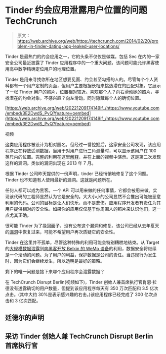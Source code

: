 # Tinder 约会应用泄露用户位置的问题 TechCrunch

> 原文：<https://web.archive.org/web/https://techcrunch.com/2014/02/20/problem-in-tinder-dating-app-leaked-user-locations/>

Tinder 是最热门的约会应用之一，它的头条不仅仅是做媒。包括 Sec 在内的一家安全公司最近披露了 Tinder 应用程序中的一个重大问题，该问题可能允许黑客使用高中数学精确定位用户的地理位置。

Tinder 是用来寻找你所在地区想要见面、约会甚至勾搭的人的。尽管每个个人资料都有一个用户定制的页面，但用户主要根据长相来挑选潜在的匹配对象。它展示了一张 Tinder 用户的照片，位置相对较近。喜欢那个人？向右滑动她的照片，寻找潜在的约会对象。不感兴趣？向左滑动。同时隐藏每个人的确切位置。

[https://web.archive.org/web/20221209174149if_/https://www.youtube.com/embed/3E2DwdS_PvQ?feature=oembed](https://web.archive.org/web/20221209174149if_/https://www.youtube.com/embed/3E2DwdS_PvQ?feature=oembed)

视频

这类应用程序被设计为相对匿名，但经过一番挖掘后，这家安全公司发现，该应用程序正在释放遥测数据，当用于对用户进行三角测量时，可以显示该用户在 100 英尺内的位置。完整的利用在这里[解释](https://web.archive.org/web/20221209174149/http://blog.includesecurity.com/2014/02/how-i-was-able-to-track-location-of-any.html)，并在上面的视频中演示。这是第二次发现这样的漏洞。类似的漏洞出现在 2013 年 7 月。

根据 Tinder 公司昨天提供的一份声明，tinder 已经悄悄地修复了这个问题。Tinder 也不知道有人使用最新的漏洞。这就是问题所在。

任何人都可以成为黑客。一个 API 可以用来做的任何事情，它都会被用来做。实现该代码的工程师显然认为它是安全的。大大小小的公司显然不会推出可能被恶意利用的代码。公司的目标是让人们快乐，而不是悲伤。应用程序开发者有责任为其用户提供相对的安全性。如果你的应用仅仅基于你周围人的照片来认识他们，这一点尤其正确。

很可能 Tinder 为了挽回面子，没有公布这个漏洞和修复。该公司已经从去年夏天的[漏洞](https://web.archive.org/web/20221209174149/http://qz.com/107739/tinders-privacy-breach-lasted-much-longer-than-the-company-claimed/)中恢复过来，可能不希望用户再次质疑它的安全性。

Tinder 在这里并不孤单，尽管这种特殊的利用可能会特别糟糕地结束。从 Target 的[大规模数据泄露](https://web.archive.org/web/20221209174149/https://beta.techcrunch.com/2013/12/19/target-confirms-point-of-sale-data-breach-announces-it-exposed-40-million-credit-card-numbers/)到[向黑客开放 Belkin 的 WeMo 设备](https://web.archive.org/web/20221209174149/https://beta.techcrunch.com/2014/02/19/belkin-fixes-wemo-vulnerabilities-with-firmware-update/)的利用，数据安全将继续是一个滚动的问题。为了用户的利益，保护数据是公司的责任。当违规行为发生时，因为它们会继续发生，所以透明是最好的策略。

剩下的唯一问题是接下来哪个应用程序会泄露数据？

在 TechCrunch Disrupt Berlin(视频如下)，Tinder 创始人兼首席执行官肖恩·拉德没有透露确切的用户数量，但提到该应用程序每天有 350 万次匹配和 3.5 亿次点击。(其中大约 30%是表示感兴趣的右击。)该应用程序已经完成了 300 亿次点击和 3 亿次匹配。

## 廷德尔的声明

## 采访 Tinder 创始人兼 TechCrunch Disrupt Berlin 首席执行官